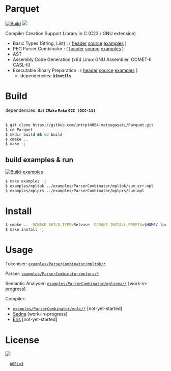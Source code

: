 # Parquet
[![Build](https://github.com/intrpt4004-matsugasaki/Parquet/actions/workflows/build.yml/badge.svg)](https://github.com/intrpt4004-matsugasaki/Parquet/actions/workflows/build.yml)
[![](https://img.shields.io/badge/license-AGPLv3-blue?style=flat-square&logo=gnu)](LICENSE)

Compiler Creation Support Library in C (C23 / GNU extension)
- Basic Types (String, List) : ( [header](https://github.com/intrpt4004-matsugasaki/Parquet/tree/main/include/Parquet/Base/) [source](https://github.com/intrpt4004-matsugasaki/Parquet/tree/main/lib/Parquet/Base/) [examples](https://github.com/intrpt4004-matsugasaki/Parquet/tree/main/examples/Base/) )
- PEG Parser Combinator : ( [header](https://github.com/intrpt4004-matsugasaki/Parquet/tree/main/include/Parquet/ParserCombinator/) [source](https://github.com/intrpt4004-matsugasaki/Parquet/tree/main/lib/Parquet/ParserCombinator/) [examples](https://github.com/intrpt4004-matsugasaki/Parquet/tree/main/examples/ParserCombinator/) )
- AST
- Assembly Code Generation (x64 Linux GNU Assembler, COMET-II CASL-II)
- Executable Binary Preparation : ( [header](https://github.com/intrpt4004-matsugasaki/Parquet/tree/main/include/Parquet/ExecBinaryPreparer.h) [source](https://github.com/intrpt4004-matsugasaki/Parquet/tree/main/lib/Parquet/ExecBinaryPreparer.c) [examples](https://github.com/intrpt4004-matsugasaki/Parquet/tree/main/examples/ExecBinaryPreparer/) )&emsp;
  - dependencies: **`Binutils`**

# Build
dependencies: **`Git` `CMake` `Make` `GCC (GCC-11)`**
<br><br>

```sh
$ git clone https://github.com/intrpt4004-matsugasaki/Parquet.git
$ cd Parquet
$ mkdir build && cd build
$ cmake ..
$ make -j
```

## build examples & run
[![Build-examples](https://github.com/intrpt4004-matsugasaki/Parquet/actions/workflows/build-examples.yml/badge.svg)](https://github.com/intrpt4004-matsugasaki/Parquet/actions/workflows/build-examples.yml)
```sh
$ make examples -j
$ examples/mpltok ../examples/ParserCombinator/mpltok/sum_err.mpl
$ examples/mplprs ../examples/ParserCombinator/mplprs/sum.mpl
```

# Install
```sh
$ cmake .. -DCMAKE_BUILD_TYPE=Release -DCMAKE_INSTALL_PREFIX=$HOME/.local
$ make install -j
```

# Usage
Tokeniser: [`examples/ParserCombinator/mpltok/*`](https://github.com/intrpt4004-matsugasaki/Parquet/tree/main/examples/ParserCombinator/mpltok)

Parser: [`examples/ParserCombinator/mplprs/*`](https://github.com/intrpt4004-matsugasaki/Parquet/tree/main/examples/ParserCombinator/mplprs)

Semantic Analyser: [`examples/ParserCombinator/mplsema/*`](https://github.com/intrpt4004-matsugasaki/Parquet/tree/main/examples/ParserCombinator/mplsema) [work-in-progress]

Compiler:
  - [`examples/ParserCombinator/mplc/*`]() [not-yet-started]
  - [Sedna](https://github.com/intrpt4004-matsugasaki/Sedna) [work-in-progress]
  - [Eris](https://github.com/intrpt4004-matsugasaki/Eris) [not-yet-started]

# License
[![](https://img.shields.io/badge/license-AGPLv3-blue?style=for-the-badge&logo=gnu)](LICENSE)

&emsp;[`AGPLv3`](LICENSE)
